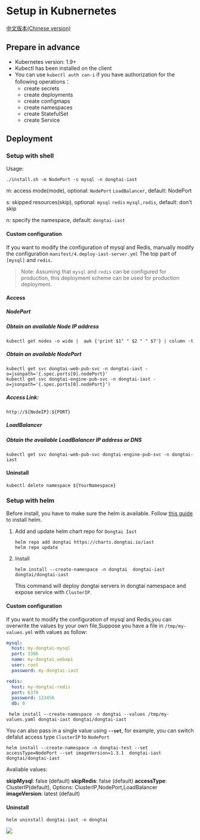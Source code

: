 # Setup in Kubnernetes

[中文版本(Chinese version)](README.ZH-CN.MD)

## Prepare in advance

- Kubernetes version: 1.9+
- Kubectl has been installed on the client
- You can use `kubectl auth can-i` if you have authorization for the following operations：
    - create secrets
    - create deployments
    - create configmaps
    - create namespaces
    - create StatefulSet
    - create Service

## Deployment

### Setup with shell

Usage:  
```
./install.sh -m NodePort -s mysql -n dongtai-iast
```

m: access mode(mode), optional: `NodePort` `LoadBalancer`, default: NodePort

s: skipped resources(skip), optional: `mysql` `redis`  `mysql,redis`, default: don't skip

n: specify the namespace, default: `dongtai-iast`

#### Custom configuration

If you want to modify the configuration of mysql and Redis, manually modify the configuration `manifest/4.deploy-iast-server.yml` The top part of `[mysql]` and `redis`.

> Note: Assuming that `mysql` and `redis` can be configured for production, this deployment scheme can be used for production deployment.

####  Access

##### NodePort 

##### Obtain an available Node IP address

```shell script
kubectl get nodes -o wide |  awk {'print $1" " $2 " " $7'} | column -t
```

##### Obtain an available NodePort

```shell script
kubectl get svc dongtai-web-pub-svc -n dongtai-iast -o=jsonpath='{.spec.ports[0].nodePort}'
kubectl get svc dongtai-engine-pub-svc -n dongtai-iast -o=jsonpath='{.spec.ports[0].nodePort}')
```

##### Access Link:

```shell script
http://${NodeIP}:${PORT}
```

##### LoadBalancer

##### Obtain the available LoadBalancer IP address or DNS

```shell script
kubectl get svc dongtai-web-pub-svc dongtai-engine-pub-svc -n dongtai-iast
```

#### Uninstall

```shell script
kubectl delete namespace ${YourNamespace}
```

### Setup with helm

Before install, you have to make sure the helm is available. Follow [this guide](https://helm.sh/docs/intro/install/) to install helm.

1. Add and update helm chart repo for `Dongtai Iast`

   ```
   helm repo add dongtai https://charts.dongtai.io/iast
   helm repo update
   ```

2. Install

   ```
   helm install --create-namespace -n dongtai  dongtai-iast dongtai/dongtai-iast
   ```
   
   This command will deploy dongtai servers in dongtai namespace and expose service with `ClusterIP`.

#### Custom configuration

If you want to modify the configuration of mysql and Redis,you can overwrite the values by your own file,Suppose you have a file in `/tmp/my-values.yml` with values as follow:

``` yaml
mysql:
  host: my-dongtai-mysql
  port: 3306
  name: my-dongtai_webapi
  user: root
  password: my-dongtai-iast

redis:
  host: my-dongtai-redis
  port: 6379
  password: 123456
  db: 0
```

``` shell script
 helm install --create-namespace -n dongtai --values /tmp/my-values.yaml dongtai-iast dongtai/dongtai-iast
```

You can also pass in a single value using **`--set`**, for example, you can switch defalut access type `ClusterIP` to `NodePort` 

```shell
helm install --create-namespace -n dongtai-test --set accessType=NodePort --set imageVersion=1.3.1  dongtai-iast dongtai/dongtai-iast

```

Avaliable values:

**skipMysql**:  false (default)
**skipRedis**: false (default)
**accessType**: ClusterIP(default), Options: ClusterIP,NodePort,LoadBalancer
**imageVersion**: latest (default)

#### Uninstall
```
helm uninstall dongtai-iast -n dongtai
```

<img src="https://static.scarf.sh/a.png?x-pxid=a7858f70-7435-420a-bc4e-0b71a7727c99" />
